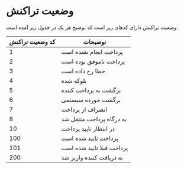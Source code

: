 # وضعیت تراکنش

وضعیت تراکنش دارای کدهای زیر است که توضیح هر یک در جدول زیر آمده است:

کد وضعیت تراکنش | توضیحات
--------------- | -------
1 | پرداخت انجام نشده است
2 | پرداخت ناموفق بوده است
3 | خطا رخ داده است
4 | بلوکه شده
5 | برگشت به پرداخت کننده
6 | برگشت خورده سیستمی
7 | انصراف از پرداخت
8 | به درگاه پرداخت منتقل شد
10 | در انتظار تایید پرداخت
100 | پرداخت تایید شده است
101 | پرداخت قبلا تایید شده است
200 | به دریافت کننده واریز شد
